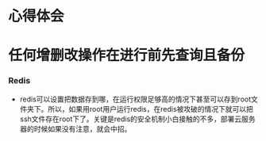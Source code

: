# 心得体会

# 任何增删改操作在进行前先查询且备份

### Redis

- redis可以设置把数据存到哪，在运行权限足够高的情况下甚至可以存到root文件夹下。所以，如果用root用户运行redis，在redis被攻破的情况下就可以把ssh文件存在root下了。关键是redis的安全机制小白接触的不多，部署云服务器的时候如果没有注意，就会中招。